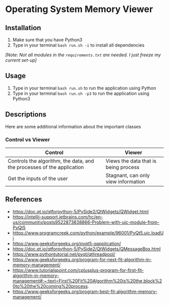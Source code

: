 # Operating System Memory Viewer

## Installation

1. Make sure that you have Python3
2. Type in your terminal `bash run.sh -i` to install all dependencies

*[Note: Not all modules in the `requirements.txt` are needed. I just freeze my current set-up]*

## Usage

1. Type in your terminal `bash run.sh` to run the application using Python
2. Type in your terminal `bash run.sh -p3` to run the application using Python3

## Descriptions

Here are some additional information about the important classes

### Control vs Viewer

| Control                                                                | Viewer                               |
| ---------------------------------------------------------------------- | ------------------------------------ |
| Controls the algorithm, the data, and the processes of the application | Views the data that is being process |
| Get the inputs of the user                                             | Stagnant, can only view information |


## References

- https://doc.qt.io/qtforpython-5/PySide2/QtWidgets/QWidget.html
- https://intellij-support.jetbrains.com/hc/en-us/community/posts9522873838866-Problem-with-uic-module-from-PyQt5
- https://www.programcreek.com/python/example/96001/PyQt5.uic.loadUi
- https://www.geeksforgeeks.org/pyqt5-qapplication/
- https://doc.qt.io/qtforpython-5/PySide2/QtWidgets/QMessageBox.html
- https://www.pythontutorial.net/pyqt/qthreadpool/
- https://www.geeksforgeeks.org/program-for-next-fit-algorithm-in-memory-management/
- https://www.tutorialspoint.com/cplusplus-program-for-first-fit-algorithm-in-memory-management#:~:text=First%20Fit%20Algorithm%20is%20the,block%20to%20the%20coming%20process.
- https://www.geeksforgeeks.org/program-best-fit-algorithm-memory-management/

